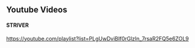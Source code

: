 ## Youtube Videos
  
#### STRIVER 
https://youtube.com/playlist?list=PLgUwDviBIf0rGlzIn_7rsaR2FQ5e6ZOL9

#### 